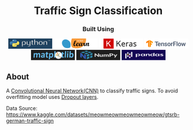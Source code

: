 <a name="readme-top"></a>

<div align="center">

# __Traffic Sign Classification__

### Built Using
  
[![Python][python-shield]][python-url]
[![ScikitLearn][scikit-learn-shield]][scikit-learn-url]
[![Keras][keras-shield]][keras-url]
[![TensorFlow][tensorflow-shield]][tensorflow-url]
[![Matplotlib][matplotlib-shield]][matplotlib-url]
[![NumPy][numpy-shield]][numpy-url]
[![Pandas][pandas-shield]][pandas-url]

</div>

## __About__

<p align="justify">

A <a href="https://en.wikipedia.org/wiki/Convolutional_neural_network">Convolutional Neural Network(CNN)</a> to classify traffic signs. To avoid overfitting model uses <a href="https://keras.io/api/layers/regularization_layers/dropout">Dropout layers</a>.

Data Source: https://www.kaggle.com/datasets/meowmeowmeowmeowmeow/gtsrb-german-traffic-sign

</p>

[python-shield]: https://raw.githubusercontent.com/Pranav-Nagpure/Support-Repository/master/images/python-shield.png "Python"
[python-url]: https://www.python.org

[scikit-learn-shield]: https://raw.githubusercontent.com/Pranav-Nagpure/Support-Repository/master/images/scikit-learn-shield.png
[scikit-learn-url]: https://scikit-learn.org/stable "Scikit-Learn"

[keras-shield]: https://raw.githubusercontent.com/Pranav-Nagpure/Support-Repository/master/images/keras-shield.png
[keras-url]: https://keras.io "Keras"

[tensorflow-shield]: https://raw.githubusercontent.com/Pranav-Nagpure/Support-Repository/master/images/tensorflow-shield.png
[tensorflow-url]: https://www.tensorflow.org "TensorFlow"

[matplotlib-shield]: https://raw.githubusercontent.com/Pranav-Nagpure/Support-Repository/master/images/matplotlib-shield.png
[matplotlib-url]: https://matplotlib.org "Matplotlib"

[numpy-shield]: https://raw.githubusercontent.com/Pranav-Nagpure/Support-Repository/master/images/numpy-shield.png
[numpy-url]: https://numpy.org "NumPy"

[pandas-shield]: https://raw.githubusercontent.com/Pranav-Nagpure/Support-Repository/master/images/pandas-shield.png
[pandas-url]: https://pandas.pydata.org "Pandas"

[anaconda-shield]: https://raw.githubusercontent.com/Pranav-Nagpure/Support-Repository/master/images/anaconda-shield.png
[anaconda-url]: https://www.anaconda.com "Anaconda"

[vscode-shield]: https://raw.githubusercontent.com/Pranav-Nagpure/Support-Repository/master/images/vscode-shield.png
[vscode-url]: https://code.visualstudio.com "VSCode"